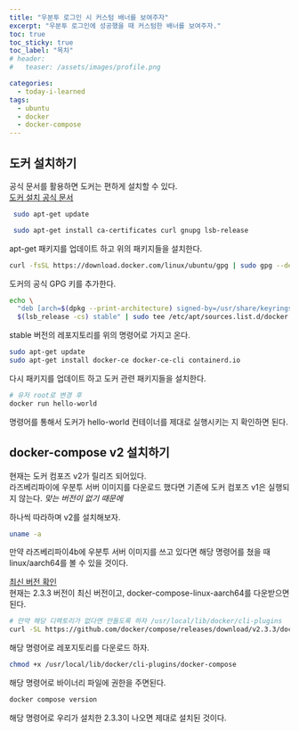 ```yaml
---
title: "우분투 로그인 시 커스텀 배너를 보여주자"
excerpt: "우분투 로그인에 성공했을 때 커스텀한 배너를 보여주자."
toc: true
toc_sticky: true
toc_label: "목차"
# header:
#   teaser: /assets/images/profile.png

categories:
  - today-i-learned
tags:
  - ubuntu
  - docker
  - docker-compose
---
```


## 도커 설치하기

공식 문서를 활용하면 도커는 편하게 설치할 수 있다.  
[도커 설치 공식 문서](https://docs.docker.com/engine/install/ubuntu/)

```bash
 sudo apt-get update

 sudo apt-get install ca-certificates curl gnupg lsb-release
```

apt-get 패키지를 업데이트 하고 위의 패키지들을 설치한다.

```bash
curl -fsSL https://download.docker.com/linux/ubuntu/gpg | sudo gpg --dearmor -o /usr/share/keyrings/docker-archive-keyring.gpg
```

도커의 공식 GPG 키를 추가한다.

```bash
echo \
  "deb [arch=$(dpkg --print-architecture) signed-by=/usr/share/keyrings/docker-archive-keyring.gpg] https://download.docker.com/linux/ubuntu \
  $(lsb_release -cs) stable" | sudo tee /etc/apt/sources.list.d/docker.list > /dev/null
```

stable 버전의 레포지토리를 위의 명령어로 가지고 온다.

```bash
sudo apt-get update
sudo apt-get install docker-ce docker-ce-cli containerd.io
```

다시 패키지를 업데이트 하고 도커 관련 패키지들을 설치한다.

```bash
# 유저 root로 변경 후
docker run hello-world
```

명령어를 통해서 도커가 hello-world 컨테이너를 제대로 실행시키는 지 확인하면 된다.

## docker-compose v2 설치하기

현재는 도커 컴포즈 v2가 릴리즈 되어있다.  
라즈베리파이에 우분투 서버 이미지를 다운로드 했다면 기존에 도커 컴포즈 v1은 실행되지 않는다. _맞는 버전이 없기 때문에_

하나씩 따라하며 v2를 설치해보자.

```bash
uname -a
```

만약 라즈베리파이4b에 우분투 서버 이미지를 쓰고 있다면 해당 명령어를 쳤을 때 linux/aarch64를 볼 수 있을 것이다.

[최신 버전 확인](https://github.com/docker/compose/releases)  
현재는 2.3.3 버전이 최신 버전이고, docker-compose-linux-aarch64를 다운받으면 된다.

```bash
# 만약 해당 디렉토리가 없다면 만들도록 하자 /usr/local/lib/docker/cli-plugins
curl -SL https://github.com/docker/compose/releases/download/v2.3.3/docker-compose-linux-aarch64 -o /usr/local/lib/docker/cli-plugins/docker-compose
```

해당 명령어로 레포지토리를 다운로드 하자.

```bash
chmod +x /usr/local/lib/docker/cli-plugins/docker-compose
```

해당 명령어로 바이너리 파일에 권한을 주면된다.

```bash
docker compose version
```

해당 명령어로 우리가 설치한 2.3.3이 나오면 제대로 설치된 것이다.
